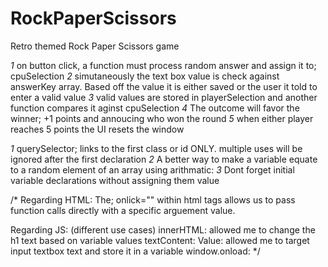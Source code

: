 # RockPaperScissors

<!-- Step 1: (UI) -->

Retro themed Rock Paper Scissors game

<!-- Step 2: (HOW IT WORKS) -->

_1_ on button click, a function must process random answer and assign it to; cpuSelection
_2_ simutaneously the text box value is check against answerKey array. Based off the value it is either saved or the user it told to enter a valid value
_3_ valid values are stored in playerSelection and another function compares it aginst cpuSelection
_4_ The outcome will favor the winner; +1 points and annoucing who won the round
_5_ when either player reaches 5 points the UI resets the window

<!-- THINGS LEARNED DURING THIS PROJECT -->

_1_ querySelector; links to the first class or id ONLY. multiple uses will be ignored after the first declaration
_2_ A better way to make a variable equate to a random element of an array using arithmatic:
_3_ Dont forget initial variable declarations without assigning them value

/\*
Regarding HTML:
The; onlick="" within html tags allows us to pass function calls directly with a specific arguement value.

Regarding JS: (different use cases)
innerHTML: allowed me to change the h1 text based on variable values
textContent:
Value: allowed me to target input textbox text and store it in a variable
window.onload:
\*/
